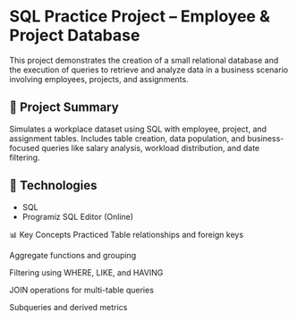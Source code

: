 # SQL Practice Project – Employee & Project Database

This project demonstrates the creation of a small relational database and the execution of queries to retrieve and analyze data in a business scenario involving employees, projects, and assignments.

## 🧠 Project Summary
Simulates a workplace dataset using SQL with employee, project, and assignment tables. Includes table creation, data population, and business-focused queries like salary analysis, workload distribution, and date filtering.

## 🧰 Technologies
- SQL
- Programiz SQL Editor (Online)

📊 Key Concepts Practiced
Table relationships and foreign keys

Aggregate functions and grouping

Filtering using WHERE, LIKE, and HAVING

JOIN operations for multi-table queries

Subqueries and derived metrics

